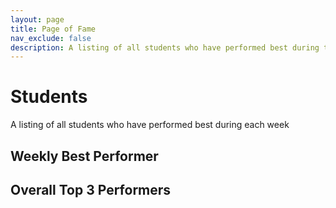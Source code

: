 ```yaml
---
layout: page
title: Page of Fame
nav_exclude: false
description: A listing of all students who have performed best during the week
---
```

<link rel="stylesheet" href="../assets/css/style.css">

# Students

A listing of all students who have performed best during each week

## Weekly Best Performer

<div id="top_std_of_week">
</div>

## Overall Top 3 Performers 

<div id="overall_top_std">
</div>

<div class="loader" id="loader"></div>
<!-- <script type="module" src="/assets/js/famePage.js">
</script> -->

<script src="../assets/js/library.js"></script>
<script>
    library.pageOfFame("{{site.courseDetails_sheet_url}}", "{{site.fame_weekly_top_sheet_tab}}", "{{site.fame_overall_top_sheet_tab}}",{{site.site_mode_isOffline}}, "{{site.top_std_of_week_csv}}", "{{site.overall_top_std_csv}}" );
</script>